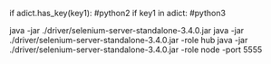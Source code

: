 if adict.has_key(key1):    #python2
if key1 in adict:          #python3

java -jar ./driver/selenium-server-standalone-3.4.0.jar
java -jar ./driver/selenium-server-standalone-3.4.0.jar -role hub
java -jar ./driver/selenium-server-standalone-3.4.0.jar -role node -port 5555